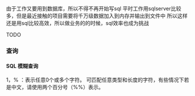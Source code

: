 由于工作又要用到数据库，所以不得不再开始写sql
平时工作用sqlserver比较多，但是最近接触的项目需要将千万级数据加入到内存并输出到文件中
所以这样还是用sql比较高效，所以做业务的的时候，sql效率也成为挑战

TODO
### 查询



#### SQL 模糊查询

1，% ：表示任意0个或多个字符。
可匹配任意类型和长度的字符，有些情况下若是中文，请使用两个百分号（%%）表示。